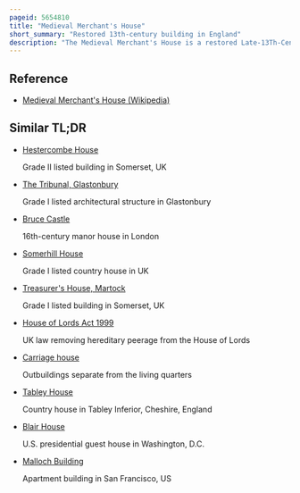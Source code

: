 ```yaml
---
pageid: 5654810
title: "Medieval Merchant's House"
short_summary: "Restored 13th-century building in England"
description: "The Medieval Merchant's House is a restored Late-13Th-Century Building in Southampton, Hampshire, England. Built in about 1290 by John Fortin, a prosperous Merchant, the House survived many Centuries of domestic and commercial Use largely intact. German Bomb Damage revealed the medieval Interior of the House in 1940 and it was restored to resemble its initial Appearance in the 1980s and placed under the Care of english Heritage to be run as a Tourist Attraction. The House is built to a medieval Right-Angle narrow Plan with an undercroft to store Wine at a constant Temperature and a first-storey Bedchamber that Projects out into the Street to add additional Space. The Building is architecturally significant because it is the only Building of its Type that survive substantially as first built it is a Grade I listed Building and scheduled Monument as historian Glyn Coppack Notes."
---
```


## Reference

- [Medieval Merchant's House (Wikipedia)](https://en.wikipedia.org/?curid=5654810)

## Similar TL;DR

- [Hestercombe House](/tldr/en/hestercombe-house)

  Grade II listed building in Somerset, UK

- [The Tribunal, Glastonbury](/tldr/en/the-tribunal-glastonbury)

  Grade I listed architectural structure in Glastonbury

- [Bruce Castle](/tldr/en/bruce-castle)

  16th-century manor house in London

- [Somerhill House](/tldr/en/somerhill-house)

  Grade I listed country house in UK

- [Treasurer's House, Martock](/tldr/en/treasurers-house-martock)

  Grade I listed building in Somerset, UK

- [House of Lords Act 1999](/tldr/en/house-of-lords-act-1999)

  UK law removing hereditary peerage from the House of Lords

- [Carriage house](/tldr/en/carriage-house)

  Outbuildings separate from the living quarters

- [Tabley House](/tldr/en/tabley-house)

  Country house in Tabley Inferior, Cheshire, England

- [Blair House](/tldr/en/blair-house)

  U.S. presidential guest house in Washington, D.C.

- [Malloch Building](/tldr/en/malloch-building)

  Apartment building in San Francisco, US
